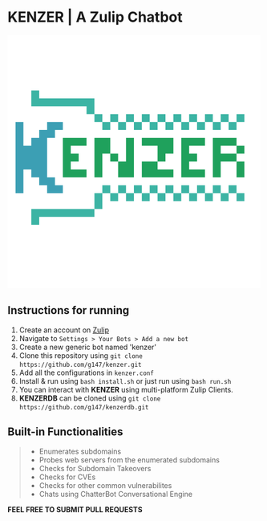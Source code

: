 # KENZER | A Zulip Chatbot
![](/images/logo.png)

## Instructions for running
1. Create an account on [Zulip](https://zulipchat.com)<br>
2. Navigate to ` Settings > Your Bots > Add a new bot `<br>
3. Create a new generic bot named 'kenzer'<br>
4. Clone this repository using ` git clone https://github.com/g147/kenzer.git `<br>
5. Add all the configurations in  ` kenzer.conf `<br>
6. Install & run using ` bash install.sh ` or just run using ` bash run.sh `<br>
7. You can interact with **KENZER** using multi-platform Zulip Clients.<br>
8. **KENZERDB** can be cloned using ` git clone https://github.com/g147/kenzerdb.git `<br>

## Built-in Functionalities
>* Enumerates subdomains<br>
>* Probes web servers from the enumerated subdomains<br>
>* Checks for Subdomain Takeovers<br>
>* Checks for CVEs<br>
>* Checks for other common vulnerabilites<br>
>* Chats using ChatterBot Conversational Engine<br>

**FEEL FREE TO SUBMIT PULL REQUESTS**

